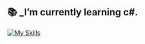 ## 📚 _I’m currently learning c#.
[![My Skills](https://skillicons.dev/icons?i=c,cpp,cs,godot,blender,vscode,ps)](https://skillicons.dev)
